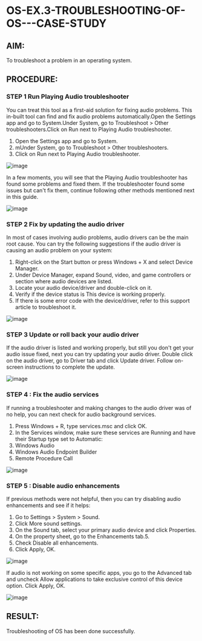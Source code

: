 # OS-EX.3-TROUBLESHOOTING-OF-OS---CASE-STUDY

## AIM:
To troubleshoot a problem in an operating system.

## PROCEDURE:
### STEP 1 Run Playing Audio troubleshooter
You can treat this tool as a first-aid solution for fixing audio problems. This in-built tool can find and fix audio problems automatically.Open the Settings app and go to System.Under System, go to Troubleshoot > Other troubleshooters.Click on Run next to Playing Audio troubleshooter.

   1) Open the Settings app and go to System.
   2) mUnder System, go to Troubleshoot > Other troubleshooters.
   3) Click on Run next to Playing Audio troubleshooter.

![image](https://github.com/praveensaveetha/OS-EX.3-TROUBLESHOOTING-OF-OS---CASE-STUDY/assets/119560117/f058a77a-e699-467f-a8a2-3ab5b7184ac4)

In a few moments, you will see that the Playing Audio troubleshooter has found some problems and fixed them. If the troubleshooter found some issues but can't fix them, continue following other methods mentioned next in this guide.

![image](https://github.com/praveensaveetha/OS-EX.3-TROUBLESHOOTING-OF-OS---CASE-STUDY/assets/119560117/7bd2fa81-7409-4606-8265-3046404e4569)

### STEP 2 Fix by updating the audio driver
In most of cases involving audio problems, audio drivers can be the main root cause. You can try the following suggestions if the audio driver is causing an audio problem on your system:

   1) Right-click on the Start button or press Windows + X and select Device Manager.
   2) Under Device Manager, expand Sound, video, and game controllers or section where audio devices are listed.
   3) Locate your audio device/driver and double-click on it.
   4) Verify if the device status is This device is working properly.
   5) If there is some error code with the device/driver, refer to this support article to troubleshoot it.

![image](https://github.com/praveensaveetha/OS-EX.3-TROUBLESHOOTING-OF-OS---CASE-STUDY/assets/119560117/bbeb6eb8-7e66-47c7-98f2-0d73f89d6bcb)

### STEP 3 Update or roll back your audio driver
If the audio driver is listed and working properly, but still you don't get your audio issue fixed, next you can try updating your audio driver. Double click on the audio driver, go to Driver tab and click Update driver. Follow on-screen instructions to complete the update.

![image](https://github.com/praveensaveetha/OS-EX.3-TROUBLESHOOTING-OF-OS---CASE-STUDY/assets/119560117/90a648e7-40e2-4f37-bfd7-d884e90c061a)

### STEP 4 : Fix the audio services
If running a troubleshooter and making changes to the audio driver was of no help, you can next check for audio background services.

   1) Press Windows + R, type services.msc and click OK.
   2) In the Services window, make sure these services are Running and have their Startup type 
      set to Automatic:
   3) Windows Audio
   4) Windows Audio Endpoint Builder
   5) Remote Procedure Call

![image](https://github.com/praveensaveetha/OS-EX.3-TROUBLESHOOTING-OF-OS---CASE-STUDY/assets/119560117/d388b55c-641b-4ecf-9cf6-5280a1e987fa)

### STEP 5 : Disable audio enhancements
If previous methods were not helpful, then you can try disabling audio enhancements and see if it helps:

   1) Go to Settings > System > Sound.
   2) Click More sound settings.
   3) On the Sound tab, select your primary audio device and click Properties.
   4) On the property sheet, go to the Enhancements tab.5.
   5) Check Disable all enhancements.
   6) Click Apply, OK.

![image](https://github.com/praveensaveetha/OS-EX.3-TROUBLESHOOTING-OF-OS---CASE-STUDY/assets/119560117/d0abca8b-1063-4988-a7e9-206cc166bc2c)

If audio is not working on some specific apps, you go to the Advanced tab and uncheck Allow applications to take exclusive control of this device option. Click Apply, OK.

![image](https://github.com/praveensaveetha/OS-EX.3-TROUBLESHOOTING-OF-OS---CASE-STUDY/assets/119560117/3eeaf1ab-d582-4149-8331-fa5edd737d99)

## RESULT:
Troubleshooting of OS has been done successfully.
